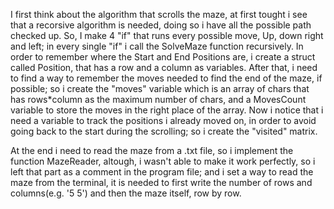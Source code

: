 I first think about the algorithm that scrolls the maze, at first tought i see that a recorsive algorithm is needed, doing so i have all the possible path checked up.
So, I make 4 "if" that runs every possible move, Up, down right and left; in every single "if" i call the SolveMaze function recursively.
In order to remember where the  Start and End Positions are, i create a struct called Position, that has a row and a column as variables.
After that, i need to find a way to remember the moves needed to find the end of the maze, if possible; so i create the "moves" variable which is an array of chars that has rows*column as the maximum number of chars, and a MovesCount variable to store the moves in the right place of the array.
Now i notice that i need a variable to track the positions i already moved on, in order to avoid going back to the start during the scrolling; so i create the "visited" matrix.

At the end i need to read the maze from a .txt file, so i implement the function MazeReader, altough, i wasn't able to make it work perfectly, so i left that part as a comment in the program file; and i set a way to read the maze from the terminal, it is needed to first write the number of rows and columns(e.g. '5 5') and then the maze itself, row by row.

